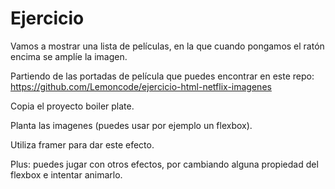 # Ejercicio

Vamos a mostrar una lista de películas, en la que cuando
pongamos el ratón encima se amplíe la imagen.

Partiendo de las portadas de película que puedes encontrar en
este repo: https://github.com/Lemoncode/ejercicio-html-netflix-imagenes

Copia el proyecto boiler plate.

Planta las imagenes (puedes usar por ejemplo un flexbox).

Utiliza framer para dar este efecto.

Plus: puedes jugar con otros efectos, por cambiando alguna
propiedad del flexbox e intentar animarlo.
